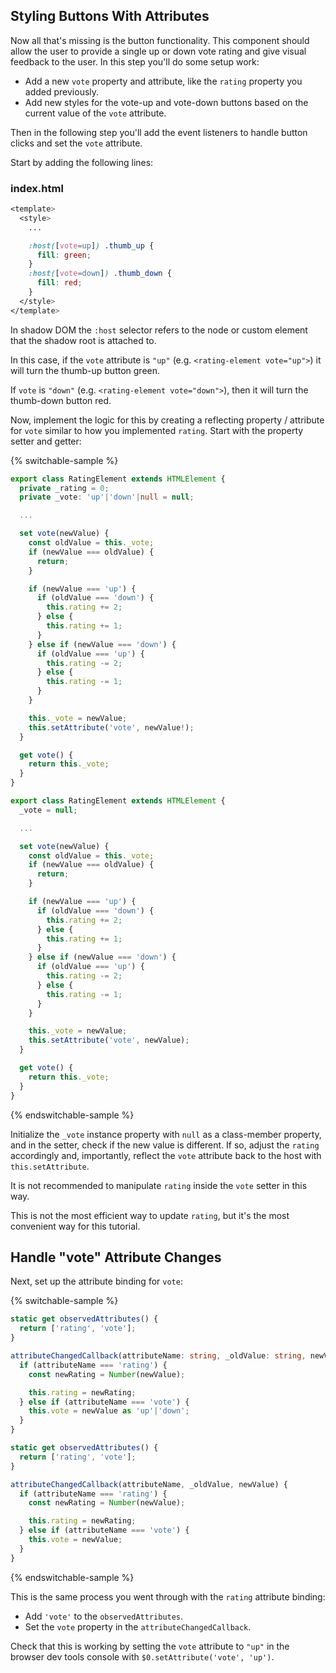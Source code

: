 ## Styling Buttons With Attributes

Now all that's missing is the button functionality. This component should allow the user to provide a single up or down vote rating and give visual feedback to the user. In this step you'll do some setup work:

* Add a new `vote` property and attribute, like the `rating` property you added previously.
* Add new styles for the vote-up and vote-down buttons based on the current value of the `vote` attribute.

Then in the following step you'll add the event listeners to handle button clicks and set the `vote` attribute.

Start by adding the following lines:

### index.html

```css
<template>
  <style>
    ...

    :host([vote=up]) .thumb_up {
      fill: green;
    }
    :host([vote=down]) .thumb_down {
      fill: red;
    }
  </style>
</template>
```

In shadow DOM the `:host` selector refers to the node or custom element that the shadow root is attached to.

In this case, if the `vote` attribute is `"up"` (e.g. `<rating-element vote="up">`) it will turn the thumb-up button green.

If `vote` is `"down"` (e.g. `<rating-element vote="down">`), then it will turn the thumb-down button red.

Now, implement the logic for this by creating a reflecting property / attribute for `vote` similar to how you implemented `rating`. Start with the property setter and getter:

{% switchable-sample %}

```ts
export class RatingElement extends HTMLElement {
  private _rating = 0;
  private _vote: 'up'|'down'|null = null;

  ...

  set vote(newValue) {
    const oldValue = this._vote;
    if (newValue === oldValue) {
      return;
    }

    if (newValue === 'up') {
      if (oldValue === 'down') {
        this.rating += 2;
      } else {
        this.rating += 1;
      }
    } else if (newValue === 'down') {
      if (oldValue === 'up') {
        this.rating -= 2;
      } else {
        this.rating -= 1;
      }
    }

    this._vote = newValue;
    this.setAttribute('vote', newValue!);
  }

  get vote() {
    return this._vote;
  }
}
```

```js
export class RatingElement extends HTMLElement {
  _vote = null;

  ...

  set vote(newValue) {
    const oldValue = this._vote;
    if (newValue === oldValue) {
      return;
    }

    if (newValue === 'up') {
      if (oldValue === 'down') {
        this.rating += 2;
      } else {
        this.rating += 1;
      }
    } else if (newValue === 'down') {
      if (oldValue === 'up') {
        this.rating -= 2;
      } else {
        this.rating -= 1;
      }
    }

    this._vote = newValue;
    this.setAttribute('vote', newValue);
  }

  get vote() {
    return this._vote;
  }
}
```

{% endswitchable-sample %}

Initialize the `_vote` instance property with `null` as a class-member property,
and in the setter, check if the new value is different. If so, adjust the
`rating` accordingly and, importantly, reflect the `vote` attribute back to the
host with `this.setAttribute`.

<litdev-aside type="warn">

It is not recommended to manipulate `rating` inside the `vote` setter in this way.

This is not the most efficient way to update `rating`, but it's the most convenient way for this tutorial.

</litdev-aside>

## Handle "vote" Attribute Changes

Next, set up the attribute binding for `vote`:

{% switchable-sample %}

```ts
static get observedAttributes() {
  return ['rating', 'vote'];
}

attributeChangedCallback(attributeName: string, _oldValue: string, newValue: string) {
  if (attributeName === 'rating') {
    const newRating = Number(newValue);

    this.rating = newRating;
  } else if (attributeName === 'vote') {
    this.vote = newValue as 'up'|'down';
  }
}
```

```js
static get observedAttributes() {
  return ['rating', 'vote'];
}

attributeChangedCallback(attributeName, _oldValue, newValue) {
  if (attributeName === 'rating') {
    const newRating = Number(newValue);

    this.rating = newRating;
  } else if (attributeName === 'vote') {
    this.vote = newValue;
  }
}
```

{% endswitchable-sample %}

This is the same process you went through with the `rating` attribute binding:

* Add `'vote'` to the `observedAttributes`.
* Set the `vote` property in the `attributeChangedCallback`.

Check that this is working by setting the `vote` attribute to `"up"` in the
browser dev tools console with `$0.setAttribute('vote', 'up')`.
